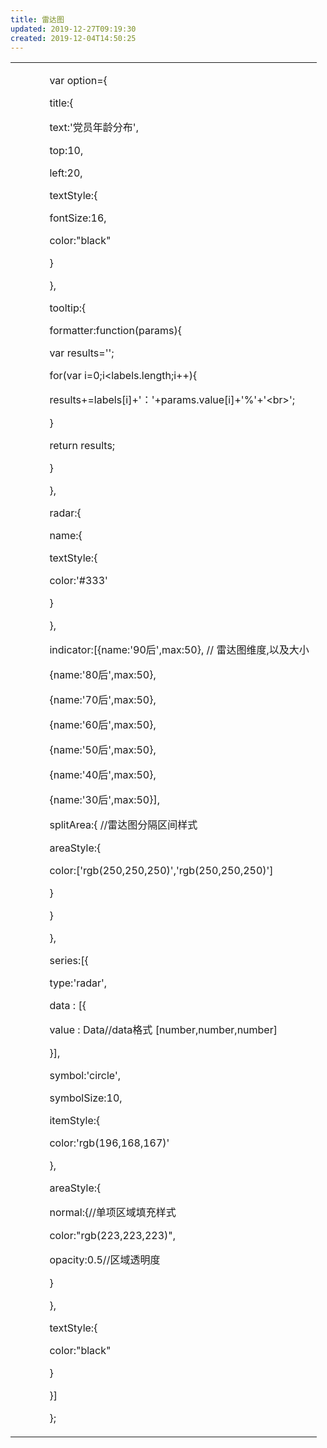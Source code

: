 ```yaml
---
title: 雷达图
updated: 2019-12-27T09:19:30
created: 2019-12-04T14:50:25
---
```


<table>
<colgroup>
<col style="width: 11%" />
<col style="width: 88%" />
</colgroup>
<tbody>
<tr class="odd">
<td></td>
<td><p></p>
<p></p>
<p></p>
<p></p>
<p></p>
<p>var option={</p>
<p>title:{</p>
<p>text:'党员年龄分布',</p>
<p>top:10,</p>
<p>left:20,</p>
<p>textStyle:{</p>
<p>fontSize:16,</p>
<p>color:"black"</p>
<p>}</p>
<p>},</p>
<p>tooltip:{</p>
<p>formatter:function(params){</p>
<p>var results='';</p>
<p>for(var i=0;i&lt;labels.length;i++){</p>
<p>results+=labels[i]+'：'+params.value[i]+'%'+'&lt;br&gt;';</p>
<p>}</p>
<p>return results;</p>
<p>}</p>
<p>},</p>
<p>radar:{</p>
<p>name:{</p>
<p>textStyle:{</p>
<p>color:'#333'</p>
<p>}</p>
<p>},</p>
<p>indicator:[{name:'90后',max:50}, // 雷达图维度,以及大小</p>
<p>{name:'80后',max:50},</p>
<p>{name:'70后',max:50},</p>
<p>{name:'60后',max:50},</p>
<p>{name:'50后',max:50},</p>
<p>{name:'40后',max:50},</p>
<p>{name:'30后',max:50}],</p>
<p>splitArea:{ //雷达图分隔区间样式</p>
<p>areaStyle:{</p>
<p>color:['rgb(250,250,250)','rgb(250,250,250)']</p>
<p>}</p>
<p>}</p>
<p>},</p>
<p>series:[{</p>
<p>type:'radar',</p>
<p>data : [{</p>
<p>value : Data//data格式 [number,number,number]</p>
<p>}],</p>
<p>symbol:'circle',</p>
<p>symbolSize:10,</p>
<p>itemStyle:{</p>
<p>color:'rgb(196,168,167)'</p>
<p>},</p>
<p>areaStyle:{</p>
<p>normal:{//单项区域填充样式</p>
<p>color:"rgb(223,223,223)",</p>
<p>opacity:0.5//区域透明度</p>
<p>}</p>
<p>},</p>
<p>textStyle:{</p>
<p>color:"black"</p>
<p>}</p>
<p>}]</p>
<p>};</p></td>
</tr>
</tbody>
</table>

